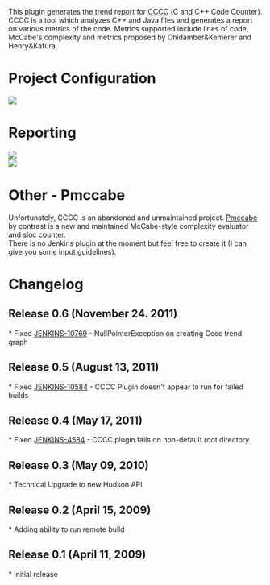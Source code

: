 This plugin generates the trend report for
[CCCC](http://cccc.sourceforge.net/) (C and C++ Code Counter).  
CCCC is a tool which analyzes C++ and Java files and generates a report
on various metrics of the code. Metrics supported include lines of code,
McCabe's complexity and metrics proposed by Chidamber&Kemerer and
Henry&Kafura.  
  

# Project Configuration

  
![](docs/images/cccc_project_conf.png)  

# Reporting

  
![](docs/images/cccc_build_conf.png)  
![](docs/images/cccc_build_trend.png)  

# Other - Pmccabe

Unfortunately, CCCC is an abandoned and unmaintained project.
[Pmccabe](http://parisc-linux.org/~bame/pmccabe/) by contrast is a new
and maintained McCabe-style complexity evaluator and sloc counter.  
There is no Jenkins plugin at the moment but feel free to create it (I
can give you some input guidelines).

# Changelog

## Release 0.6 (November 24. 2011)

\* Fixed
[JENKINS-10769](https://issues.jenkins-ci.org/browse/JENKINS-10769) -
NullPointerException on creating Cccc trend graph

## Release 0.5 (August 13, 2011)

\* Fixed
[JENKINS-10584](https://issues.jenkins-ci.org/browse/JENKINS-10584) -
CCCC Plugin doesn't appear to run for failed builds

## Release 0.4 (May 17, 2011)

\* Fixed
[JENKINS-4584](https://issues.jenkins-ci.org/browse/JENKINS-4584) - CCCC
plugin fails on non-default root directory

## Release 0.3 (May 09, 2010)

\* Technical Upgrade to new Hudson API

## Release 0.2 (April 15, 2009)

\* Adding ability to run remote build

## Release 0.1 (April 11, 2009)

\* Initial release
